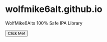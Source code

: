 # wolfmike6alt.github.io
WolfMike6Alts 100% Safe IPA Library


<button type="button">Click Me!</button>
